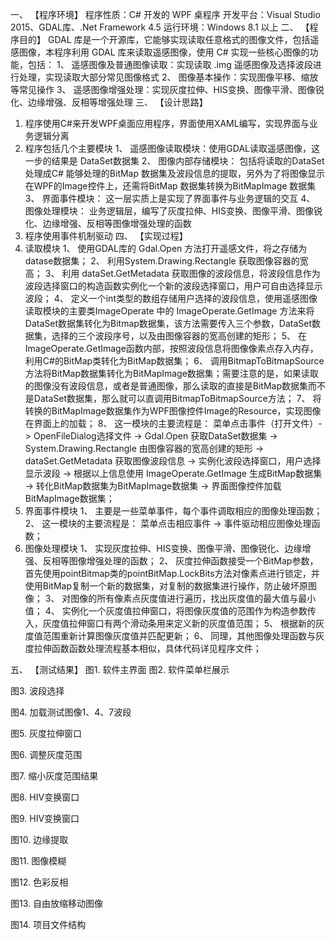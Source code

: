 一、	【程序环境】
程序性质：C# 开发的 WPF 桌程序
开发平台：Visual Studio 2015、GDAL库、.Net Framework 4.5
运行环境：Windows 8.1 以上
二、	【程序目的】
GDAL 库是一个开源库，它能够实现读取任意格式的图像文件，包括遥感图像，本程序利用 GDAL 库来读取遥感图像，使用 C# 实现一些核心图像的功能，包括：
1、	遥感图像及普通图像读取：实现读取 .img 遥感图像及选择波段进行处理，实现读取大部分常见图像格式
2、	图像基本操作：实现图像平移、缩放等常见操作 
3、	遥感图像增强处理：实现灰度拉伸、HIS变换、图像平滑、图像锐化、边缘增强、反相等增强处理
三、	【设计思路】
1)	程序使用C#来开发WPF桌面应用程序，界面使用XAML编写，实现界面与业务逻辑分离
2)	程序包括几个主要模块
1、	遥感图像读取模块：使用GDAL读取遥感图像，这一步的结果是 DataSet数据集
2、	图像内部存储模块： 包括将读取的DataSet处理成C# 能够处理的BitMap 数据集及波段信息的提取，另外为了将图像显示在WPF的Image控件上，还需将BitMap 数据集转换为BitMapImage 数据集
3、	界面事件模块： 这一层实质上是实现了界面事件与业务逻辑的交互
4、	图像处理模块： 业务逻辑层，编写了灰度拉伸、HIS变换、图像平滑、图像锐化、边缘增强、反相等图像增强处理的函数
3)	程序使用事件机制驱动
四、	【实现过程】
1)	读取模块
1、	使用GDAL库的 Gdal.Open 方法打开遥感文件，将之存储为datase数据集；
2、	利用System.Drawing.Rectangle 获取图像容器的宽高；
3、	利用 dataSet.GetMetadata 获取图像的波段信息，将波段信息作为波段选择窗口的构造函数实例化一个新的波段选择窗口，用户可自由选择显示波段；
4、	定义一个int类型的数组存储用户选择的波段信息，使用遥感图像读取模块的主要类ImageOperate 中的 ImageOperate.GetImage 方法来将DataSet数据集转化为Bitmap数据集，该方法需要传入三个参数，DataSet数据集，选择的三个波段序号，以及由图像容器的宽高创建的矩形；
5、	在ImageOperate.GetImage函数内部，按照波段信息将图像像素点存入内存，利用C#的BitMap类转化为BitMap数据集；
6、	调用BitmapToBitmapSource方法将BitMap数据集转化为BitMapImage数据集；需要注意的是，如果读取的图像没有波段信息，或者是普通图像，那么读取的直接是BitMap数据集而不是DataSet数据集，那么就可以直调用BitmapToBitmapSource方法；
7、	将转换的BitMapImage数据集作为WPF图像控件Image的Resource，实现图像在界面上的加载；
8、	这一模块的主要流程是： 菜单点击事件（打开文件）-> OpenFileDialog选择文件 -> Gdal.Open 获取DataSet数据集 -> System.Drawing.Rectangle 由图像容器的宽高创建的矩形 -> dataSet.GetMetadata 获取图像波段信息 -> 实例化波段选择窗口，用户选择显示波段 -> 根据以上信息使用 ImageOperate.GetImage 生成BitMap数据集 -> 转化BitMap数据集为BitMapImage数据集 -> 界面图像控件加载BitMapImage数据集；
2)	界面事件模块
1、	主要是一些菜单事件，每个事件调取相应的图像处理函数；
2、	这一模块的主要流程是： 菜单点击相应事件 -> 事件驱动相应图像处理函数；
3)	图像处理模块
1、	实现灰度拉伸、HIS变换、图像平滑、图像锐化、边缘增强、反相等图像增强处理的函数；
2、	灰度拉伸函数接受一个BitMap参数，首先使用pointBitmap类的pointBitMap.LockBits方法对像素点进行锁定，并使用BitMap复制一个新的数据集，对复制的数据集进行操作，防止破坏原图像；
3、	对图像的所有像素点灰度值进行遍历，找出灰度值的最大值与最小值；
4、	实例化一个灰度值拉伸窗口，将图像灰度值的范围作为构造参数传入，灰度值拉伸窗口有两个滑动条用来定义新的灰度值范围；
5、	根据新的灰度值范围重新计算图像灰度值并匹配更新；
6、	同理，其他图像处理函数与灰度拉伸函数函数处理流程基本相似，具体代码详见程序文件；

五、	【测试结果】
图1. 软件主界面
图2. 软件菜单栏展示

图3. 波段选择

图4. 加载测试图像1、4、7波段

图5. 灰度拉伸窗口

图6. 调整灰度范围


图7. 缩小灰度范围结果

图8. HIV变换窗口

图9. HIV变换窗口

图10. 边缘提取


图11. 图像模糊


图12. 色彩反相

图13. 自由放缩移动图像

图14. 项目文件结构



